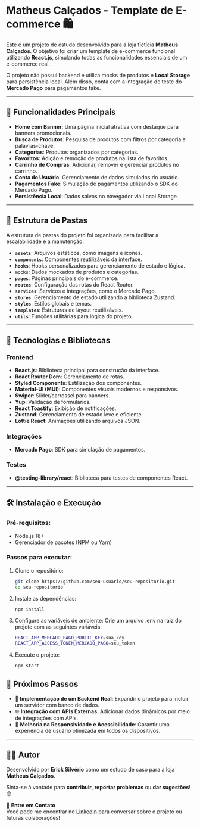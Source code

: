 # Matheus Calçados - Template de E-commerce 🛍️

Este é um projeto de estudo desenvolvido para a loja fictícia **Matheus Calçados**. O objetivo foi criar um template de e-commerce funcional utilizando **React.js**, simulando todas as funcionalidades essenciais de um e-commerce real. 

O projeto não possui backend e utiliza mocks de produtos e **Local Storage** para persistência local. Além disso, conta com a integração de teste do **Mercado Pago** para pagamentos fake.

---

## 🌟 Funcionalidades Principais

- **Home com Banner**: Uma página inicial atrativa com destaque para banners promocionais.
- **Busca de Produtos**: Pesquisa de produtos com filtros por categoria e palavras-chave.
- **Categorias**: Produtos organizados por categorias.
- **Favoritos**: Adição e remoção de produtos na lista de favoritos.
- **Carrinho de Compras**: Adicionar, remover e gerenciar produtos no carrinho.
- **Conta do Usuário**: Gerenciamento de dados simulados do usuário.
- **Pagamentos Fake**: Simulação de pagamentos utilizando o SDK do Mercado Pago.
- **Persistência Local**: Dados salvos no navegador via Local Storage.

---

## 📂 Estrutura de Pastas

A estrutura de pastas do projeto foi organizada para facilitar a escalabilidade e a manutenção:

- **`assets`**: Arquivos estáticos, como imagens e ícones.
- **`components`**: Componentes reutilizáveis da interface.
- **`hooks`**: Hooks personalizados para gerenciamento de estado e lógica.
- **`mocks`**: Dados mockados de produtos e categorias.
- **`pages`**: Páginas principais do e-commerce.
- **`routes`**: Configuração das rotas do React Router.
- **`services`**: Serviços e integrações, como o Mercado Pago.
- **`stores`**: Gerenciamento de estado utilizando a biblioteca Zustand.
- **`styles`**: Estilos globais e temas.
- **`templates`**: Estruturas de layout reutilizáveis.
- **`utils`**: Funções utilitárias para lógica do projeto.

---

## 🚀 Tecnologias e Bibliotecas

### **Frontend**
- **React.js**: Biblioteca principal para construção da interface.
- **React Router Dom**: Gerenciamento de rotas.
- **Styled Components**: Estilização dos componentes.
- **Material-UI (MUI)**: Componentes visuais modernos e responsivos.
- **Swiper**: Slider/carrossel para banners.
- **Yup**: Validação de formulários.
- **React Toastify**: Exibição de notificações.
- **Zustand**: Gerenciamento de estado leve e eficiente.
- **Lottie React**: Animações utilizando arquivos JSON.

### **Integrações**
- **Mercado Pago**: SDK para simulação de pagamentos.

### **Testes**
- **@testing-library/react**: Biblioteca para testes de componentes React.

---

## 🛠️ Instalação e Execução

### Pré-requisitos:
- Node.js 18+
- Gerenciador de pacotes (NPM ou Yarn)

### Passos para executar:
1. Clone o repositório:
   ```bash
   git clone https://github.com/seu-usuario/seu-repositorio.git
   cd seu-repositorio
   ```
2. Instale as dependências:
    ```bash
    npm install
    ```
3. Configure as variáveis de ambiente: Crie um arquivo .env na raiz do projeto com as seguintes variáveis:
    ```bash
    REACT_APP_MERCADO_PAGO_PUBLIC_KEY=sua_key
    REACT_APP_ACCESS_TOKEN_MERCADO_PAGO=seu_token
    ```
4. Execute o projeto:
    ```bash
    npm start
    ```

## 🔗 Próximos Passos

- 🚀 **Implementação de um Backend Real**: Expandir o projeto para incluir um servidor com banco de dados.
- 🌐 **Integração com APIs Externas**: Adicionar dados dinâmicos por meio de integrações com APIs.
- 📱 **Melhoria na Responsividade e Acessibilidade**: Garantir uma experiência de usuário otimizada em todos os dispositivos.

---

## 👨‍💻 Autor

Desenvolvido por **Erick Silvério** como um estudo de caso para a loja **Matheus Calçados**.

Sinta-se à vontade para **contribuir**, **reportar problemas** ou **dar sugestões**! 😊

🔗 **Entre em Contato**  
Você pode me encontrar no [LinkedIn](https://www.linkedin.com/in/erick-silv%C3%A9rio-024576248/) para conversar sobre o projeto ou futuras colaborações!